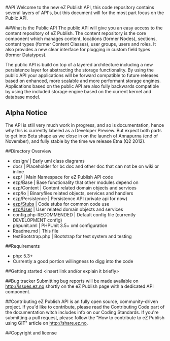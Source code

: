 #API
Welcome to the new eZ Publish API, this code repository contains several layers of API's, but this document will for the most part focus on the Public API.

##What is the Public API
The public API will give you an easy access to the content repository of eZ Publish. The content repository is the core component which manages content, locations (former Nodes), sections, content types (former Content Classes), user groups, users and roles. It also provides a new clear interface for plugging in custom field types (former Datatypes).

The public API is build on top of a layered architecture including a new persistence layer for abstracting the storage functionality. By using the public API your applications will be forward compatible to future releases based on enhanced, more scalable and more performant storage engines. Applications based on the public API are also fully backwards compatible by using the included storage engine based on the current kernel and database model.

## Alpha Notice
The API is still very much work in progress, and so is documentation, hence why this is currently labeled as a Developer Preview. But expect both parts to get into Beta shape as we close in on the launch of Annapurna (end of November), and fully stable by the time we release Etna (Q2 2012).

##Directory Overview
* design/				| Early uml class diagrams
* doc/		| Placeholder for bc doc and other doc that can not be on wiki or inline
* ezp/			| Main Namespace for eZ Publish API code
* ezp/Base			| Base functionality that other modules depend on
* ezp/Content	| Content related domain objects and services
* ezp/Io	| Binaryfiles related objects, services and handlers
* ezp/Persistence		| Persistence API (private api for now)
* [ezp/Stubs](/ezsystems/ezp-next/tree/master/ezp/Stubs/)			| Code stubs for common code use
* [ezp/User](/ezsystems/ezp-next/tree/master/ezp/User/)			| User related domain objects and services
* config.php-RECOMMENDED			| Default config file (currently DEVELOPMENT config)
* phpunit.xml	| PHPUnit 3.5+ xml configuration
* Readme.md		| This file
* testBootstrap.php		| Bootstrap for test system and testing

##Requirements
* php: 5.3+
* Currently a good portion willingness to digg into the code

##Getting started
<insert link and/or explain it briefly>

##Bug tracker
Submitting bug reports will be made available on http://issues.ez.no shortly on the eZ Publish page with a dedicated API component.

##Contributing
eZ Publish API is an fully open source, community-driven project. If you'd like to contribute, please read the Contributing Code part of the documentation witch includes info on our Coding Standards. If you're submitting a pull request, please follow the "How to contribute to eZ Publish using GIT" article on http://share.ez.no.

##Copyright and license
<insert>
